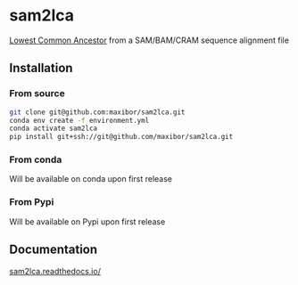 # sam2lca

[Lowest Common Ancestor](https://en.wikipedia.org/wiki/Lowest_common_ancestor) from a SAM/BAM/CRAM sequence alignment file


## Installation

### From source

```bash
git clone git@github.com:maxibor/sam2lca.git
conda env create -f environment.yml
conda activate sam2lca
pip install git+ssh://git@github.com/maxibor/sam2lca.git
```
### From conda

Will be available on conda upon first release

### From Pypi

Will be available on Pypi upon first release


## Documentation

[sam2lca.readthedocs.io/](https://sam2lca.readthedocs.io/)